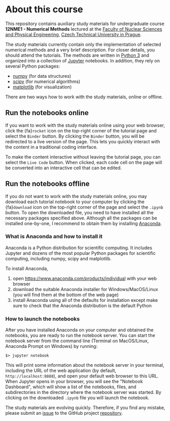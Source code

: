 # About this course

This repository contains auxiliary study materials for undergraduate course <b>12NME1 - Numerical Methods</b> lectured at the [Faculty of Nuclear Sciences and Physical Engineering](https://www.fjfi.cvut.cz/en/), [Czech Technical University in Prague](https://www.cvut.cz/en).

The study materials currently contain only the implementation of selected numerical methods and a very brief description. For closer details, you should attend the tutorials. The methods are written in [Python 3](https://www.python.org/) and organized into a collection of [Jupyter](https://jupyter.org/) notebooks. In addition, they rely on several Python packages:

- [numpy](https://numpy.org/) (for data structures)
- [scipy](https://www.scipy.org/) (for numerical algorithms)
- [matplotlib](https://matplotlib.org/) (for visualization)

There are two ways how to work with the study materials, online or offline.

## Run the notebooks online

If you want to work with the study materials online using your web browser, click the {fa}`rocket` icon on the top-right corner of the tutorial page and select the `Binder` button. By clicking the `Binder` button, you will be redirected to a live version of the page. This lets you quickly interact with the content in a traditional coding interface.

To make the content interactive without leaving the tutorial page, you can select the `Live Code` button. When clicked, each code cell on the page will be converted into an interactive cell that can be edited.

## Run the notebooks offline

If you do not want to work with the study materials online, you may download each tutorial notebook to your computer by clicking the {fa}`download` icon on the top-right corner of the page and select the `.ipynb` button. To open the downloaded file, you need to have installed all the necessary packages specified above. Although all the packages can be installed one-by-one, I recommend to obtain them by installing [Anaconda](https://www.anaconda.com/).

### What is Anaconda and how to install it

Anaconda is a Python distribution for scientific computing. It includes Jupyter and dozens of the most popular Python packages for scientific computing, including numpy, scipy and matplotlib. 

To install Anaconda, 
1. open https://www.anaconda.com/products/individual with your web browser
2. download the suitable Anaconda installer for Windows/MacOS/Linux (you will find them at the bottom of the web page)
3. install Anaconda using all of the defaults for installation except make sure to check that the Anaconda distribution is the default Python

### How to launch the notebooks

After you have installed Anaconda on your computer and obtained the notebooks, you are ready to run the notebook server. You can start the notebook server from the command line (Terminal on MacOS/Linux, Anaconda Prompt on Windows) by running:
```
$> jupyter notebook
```
This will print some information about the notebook server in your terminal, including the URL of the web application (by default, `http://localhost:8888`), and open your default web browser to this URL. When Jupyter opens in your browser, you will see the "Notebook Dashboard", which will show a list of the notebooks, files, and subdirectories in the directory where the notebook server was started. By clicking on the downloaded `.ipynb` file you will launch the notebook.

The study materials are evolving quickly. Therefore, if you find any mistake, please submit an [issue](https://github.com/valenpe7/numerical_methods/issues) to the GitHub project [repository](https://github.com/valenpe7/numerical_methods).